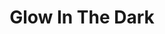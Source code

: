 ---
title: "Glow In The Dark"
draft: false
slug: "glow-in-the-dark"
weight: "5"
mainpage: true
related: true

block_project: {
	description: "(description coming soon)",
	bgcolor: "#161421",
	fontcolor: "#fff",
	work: [ 
		{class: "gallery-col-12", path: "illustration_glow-in-the-dark-01.jpg"},
		{class: "gallery-col-12", path: "illustration_glow-in-the-dark-02.jpg"},
		{class: "gallery-col-12", path: "illustration_glow-in-the-dark-03.jpg"}
	]
}

---